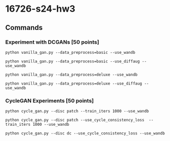 # 16726-s24-hw3

## Commands

### Experiment with DCGANs [50 points]

```
python vanilla_gan.py --data_preprocess=basic --use_wandb 
```


```
python vanilla_gan.py --data_preprocess=basic --use_diffaug --use_wandb 
```


```
python vanilla_gan.py --data_preprocess=deluxe --use_wandb 
```


```
python vanilla_gan.py --data_preprocess=deluxe --use_diffaug --use_wandb 
```




### CycleGAN Experiments [50 points]


```
python cycle_gan.py --disc patch --train_iters 1000 --use_wandb 
```

```
python cycle_gan.py --disc patch --use_cycle_consistency_loss  --train_iters 1000 --use_wandb 
```

```
python cycle_gan.py --disc dc --use_cycle_consistency_loss --use_wandb 
```
